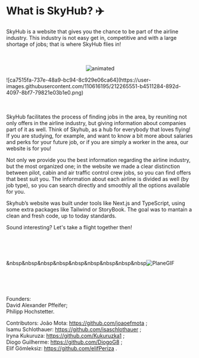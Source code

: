 <h1> What is SkyHub? ✈️ </h1>


SkyHub is a website that gives you the chance to be part of the airline industry. This industry is not easy get in, competitive and with a large shortage of jobs; that is where SkyHub flies in!
<br>
<br>
<br>


<p align="center">
  <img src="https://user-images.githubusercontent.com/110616195/212265551-b4511284-892d-4097-8bf7-79821e03b1e0.png" alt="animated" />
</p>
![ca7515fa-737e-48a9-bc94-8c929e06ca64](https://user-images.githubusercontent.com/110616195/212265551-b4511284-892d-4097-8bf7-79821e03b1e0.png)

<br>
<br>
<br>


SkyHub facilitates the process of finding jobs in the area, by reuniting not only offers in the airline industry, but giving information about companies part of it as well. Think of Skyhub, as a hub for everybody that loves flying! If you are studying, for example, and want to know a bit more about salaries and perks for your future job, or if you are simply a worker in the area, our website is for you!



Not only we provide you the best information regarding the airline industry, but the most organized one; in the website we made a clear distinction between pilot, cabin and air traffic control crew jobs, so you can find offers that best suit you. The information about each airline is divided as well (by job type), so you can search directly and smoothly all the options available for you.



Skyhub’s website was built under tools like Next.js and TypeScript, using some extra packages like Tailwind or StoryBook. The goal was to mantain a clean and fresh code, up to today standards.



Sound interesting? Let's take a flight together then!

<br>
<br>
<br>



&nbsp&nbsp&nbsp&nbsp&nbsp&nbsp&nbsp&nbsp&nbsp![PlaneGIF](https://user-images.githubusercontent.com/110616195/212265621-2967f9f4-2967-4223-abfd-bca811e5b9a2.gif)

<br>
<br>
<br>


Founders:
<br>
David Alexander Pffeifer;
<br>
Philipp Hochstetter.



Contributors:
João Mota: https://github.com/joaoefmota ;
<br>
Isamu Schlothauer: https://github.com/isaschlothauer ;
<br>
Iryna Kukuruza: https://github.com/Kukuruzka1 ;
<br>
Diogo Guilherme: https://github.com/DiogoG8 ;
<br>
Elif Gömleksiz: https://github.com/elifPeriza .
